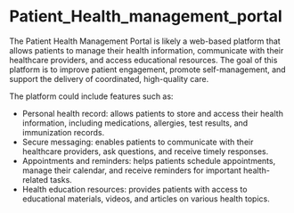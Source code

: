 # Patient_Health_management_portal

The Patient Health Management Portal is likely a web-based platform that allows patients to manage their health information, communicate with their healthcare providers,
and access educational resources. The goal of this platform is to improve patient engagement, promote self-management, and support the delivery of coordinated, 
high-quality care.

The platform could include features such as:

- Personal health record: allows patients to store and access their health information, including medications, allergies, test results, and immunization records.
- Secure messaging: enables patients to communicate with their healthcare providers, ask questions, and receive timely responses.
- Appointments and reminders: helps patients schedule appointments, manage their calendar, and receive reminders for important health-related tasks.
- Health education resources: provides patients with access to educational materials, videos, and articles on various health topics.

